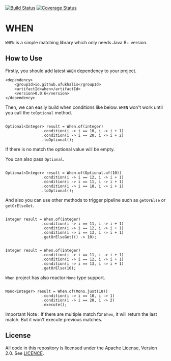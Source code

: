 [![Build Status](https://travis-ci.org/ufukhalis/when.svg?branch=master)](https://travis-ci.org/ufukhalis/when)
[![Coverage Status](https://coveralls.io/repos/github/ufukhalis/when/badge.svg?branch=master)](https://coveralls.io/github/ufukhalis/when?branch=master)

WHEN
=======

`WHEN` is a simple matching library which only needs Java 8+ version.


How to Use
-------------

Firstly, you should add latest `WHEN` dependency to your project.

```$xslt
<dependency>
    <groupId>io.github.ufukhalis</groupId>
    <artifactId>when</artifactId>
    <version>0.0.6</version>
</dependency>
```

Then, we can easily build when conditions like below. `WHEN` won't work until you call the `toOptional`
method.

```$xslt

Optional<Integer> result = When.of(integer)
                .condition(i -> i == 10, i -> i + 1)
                .condition(i -> i == 20, i -> i + 2)
                .toOptional();
```

If there is no match the optional value will be empty.

You can also pass `Optional`.

```$xslt

Optional<Integer> result = When.of(Optional.of(10))
                .condition(i -> i == 12, i -> i + 1)
                .condition(i -> i == 11, i -> i + 1)
                .condition(i -> i == 10, i -> i + 1)
                .toOptional();

```

And also you can use other methods to trigger pipeline such as `getOrElse` or `getOrElseGet`.

```$xslt

Integer result = When.of(integer)
                .condition(i -> i == 11, i -> i + 1)
                .condition(i -> i == 12, i -> i + 1)
                .condition(i -> i == 13, i -> i + 1)
                .getOrElseGet(() -> 10);

```

```$xslt

Integer result = When.of(integer)
                .condition(i -> i == 11, i -> i + 1)
                .condition(i -> i == 12, i -> i + 1)
                .condition(i -> i == 13, i -> i + 1)
                .getOrElse(10);

```

`When` project has also reactor `Mono` type support. 

```$xslt

Mono<Integer> result = When.of(Mono.just(10))
                .condition(i -> i == 10, i -> 1)
                .condition(i -> i == 20, i -> 2)
                .execute();

```

Important Note : If there are multiple match for `When`, it will return the last match. 
But it won't execute previous matches.

License
------------
All code in this repository is licensed under the Apache License, Version 2.0. See [LICENCE](./LICENSE).